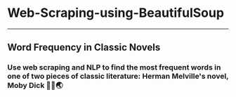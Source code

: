 # Web-Scraping-using-BeautifulSoup
--------------------------------------------------------------------------------------------------------------
## Word Frequency in Classic Novels
### Use web scraping and NLP to find the most frequent words in one of two pieces of classic literature: Herman Melville's novel, Moby Dick 👨‍💻🌏

